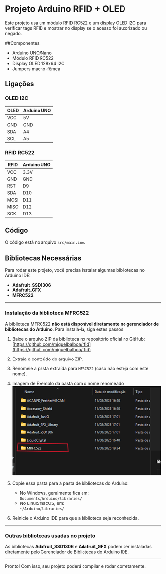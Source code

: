 # Projeto Arduino RFID + OLED

Este projeto usa um módulo RFID RC522 e um display OLED I2C para verificar tags RFID e mostrar no display se o acesso foi autorizado ou negado.

##Componentes
- Arduino UNO/Nano
- Módulo RFID RC522
- Display OLED 128x64 I2C
- Jumpers macho-fêmea

## Ligações

### OLED I2C
| OLED | Arduino UNO |
|------|-------------|
| VCC  | 5V          |
| GND  | GND         |
| SDA  | A4          |
| SCL  | A5          |

### RFID RC522
| RFID | Arduino UNO |
|------|-------------|
| VCC  | 3.3V        |
| GND  | GND         |
| RST  | D9          |
| SDA  | D10         |
| MOSI | D11         |
| MISO | D12         |
| SCK  | D13         |

## Código
O código está no arquivo `src/main.ino`.

## Bibliotecas Necessárias

Para rodar este projeto, você precisa instalar algumas bibliotecas no Arduino IDE:

- **Adafruit_SSD1306**
- **Adafruit_GFX**
- **MFRC522**

---

### Instalação da biblioteca MFRC522

A biblioteca MFRC522 **não está disponível diretamente no gerenciador de bibliotecas do Arduino**. Para instalá-la, siga estes passos:

1. Baixe o arquivo ZIP da biblioteca no repositório oficial no GitHub:  
   [https://github.com/miguelbalboa/rfid](https://github.com/miguelbalboa/rfid)

2. Extraia o conteúdo do arquivo ZIP.

3. Renomeie a pasta extraída para `MFRC522` (caso não esteja com este nome).

4. Imagem de Exemplo da pasta com o nome renomeado
   ![](example.png)

5. Copie essa pasta para a pasta de bibliotecas do Arduino:
    - No Windows, geralmente fica em:  
      `Documents/Arduino/libraries/`
    - No Linux/macOS, em:  
      `~/Arduino/libraries/`

6. Reinicie o Arduino IDE para que a biblioteca seja reconhecida.

---

### Outras bibliotecas usadas no projeto

As bibliotecas **Adafruit_SSD1306** e **Adafruit_GFX** podem ser instaladas diretamente pelo Gerenciador de Bibliotecas do Arduino IDE.

---

Pronto! Com isso, seu projeto poderá compilar e rodar corretamente.
